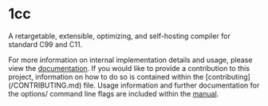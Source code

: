 # 1cc

A retargetable, extensible, optimizing, and self-hosting compiler for standard C99
and C11.

For more information on internal implementation details and usage, please view the
[documentation](/DOCUMENTATION.md). If you would like to provide a contribution to
this project, information on how to do so is contained within the [contributing]
(/CONTRIBUTING.md) file. Usage information and further documentation for the options/
command line flags are included within the [manual](/MANUAL.md).
